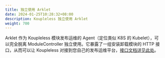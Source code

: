 ```yaml
---
title: 独立使用 Arklet
date: 2024-01-25T10:28:32+08:00
description: Koupleless 独立使用 Arklet
weight: 700
---
```


Arklet 作为 Koupleless 模块发布运维的 Agent（定位类似 K8S 的 Kubelet），可以完全脱离 ModuleController 独立使用。它暴露了一组安装卸载模块的 HTTP 接口，从而可以让 Koupleless 对接到您自己的发布运维平台，[接口文档详见此处](https://github.com/koupleless/koupleless/blob/feature.arklet_v1/arklet/README.md)。


<br/>
<br/>
